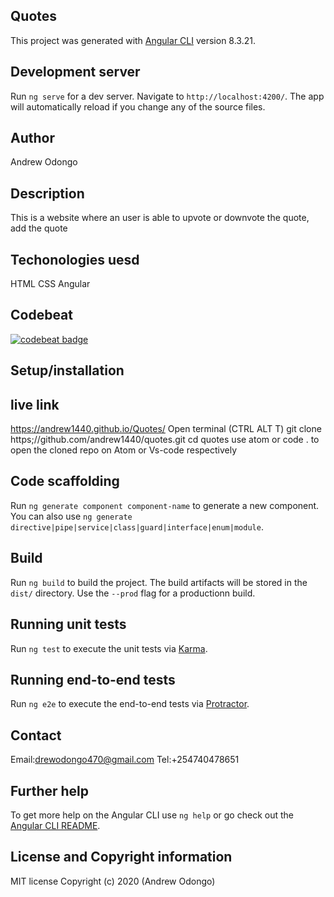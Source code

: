 ## Quotes

This project was generated with [Angular CLI](https://github.com/angular/angular-cli) version 8.3.21.

## Development server

Run `ng serve` for a dev server. Navigate to `http://localhost:4200/`. The app will automatically reload if you change any of the source files.

## Author
Andrew Odongo

 
## Description
This is a website where an user is able to upvote or downvote the quote, add the quote
## Techonologies uesd
HTML
CSS
Angular

## Codebeat

[![codebeat badge](https://codebeat.co/badges/623abb4a-a8b6-4f4f-b460-a12e773c0555)](https://codebeat.co/projects/github-com-andrew1440-quotes-master)
## Setup/installation

## live link
https://andrew1440.github.io/Quotes/
Open terminal (CTRL ALT T)
git clone https;//github.com/andrew1440/quotes.git
cd quotes
use atom or code . to open the cloned repo on Atom or Vs-code respectively

## Code scaffolding

Run `ng generate component component-name` to generate a new component. You can also use `ng generate directive|pipe|service|class|guard|interface|enum|module`.

## Build

Run `ng build` to build the project. The build artifacts will be stored in the `dist/` directory. Use the `--prod` flag for a productionn build.

## Running unit tests

Run `ng test` to execute the unit tests via [Karma](https://karma-runner.github.io).

## Running end-to-end tests

Run `ng e2e` to execute the end-to-end tests via [Protractor](http://www.protractortest.org/).

## Contact

Email:drewodongo470@gmail.com
Tel:+254740478651
## Further help

To get more help on the Angular CLI use `ng help` or go check out the [Angular CLI README](https://github.com/angular/angular-cli/blob/master/README.md).
## License and Copyright information
MIT license Copyright (c) 2020 (Andrew Odongo)
